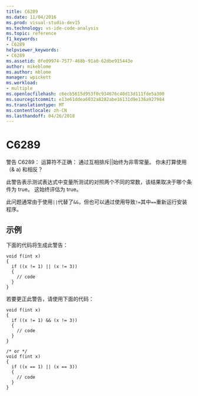 ```yaml
---
title: C6289
ms.date: 11/04/2016
ms.prod: visual-studio-dev15
ms.technology: vs-ide-code-analysis
ms.topic: reference
f1_keywords:
- C6289
helpviewer_keywords:
- C6289
ms.assetid: 0fe09974-7577-468b-91a0-62dbe915443e
author: mikeblome
ms.author: mblome
manager: wpickett
ms.workload:
- multiple
ms.openlocfilehash: c6ecb5615d953f0c934676c40d13d111fde5a300
ms.sourcegitcommit: e13e61ddea6032a8282abe16131d9e136a927984
ms.translationtype: MT
ms.contentlocale: zh-CN
ms.lasthandoff: 04/26/2018
---
```

# <a name="c6289"></a>C6289
警告 C6289： 运算符不正确： 通过互相排斥&#124;&#124;始终为非零常量。 你未打算使用 （& a) 和相反？

 此警告表示测试表达式中变量所测试的对照两个不同的常数，该结果取决于哪个条件为 true。 这始终评估为 true。

 此问题通常由于使用`||`代替了`&&`，但也可以通过使用导致`!=`其中`==`重新运行安装程序。

## <a name="example"></a>示例
 下面的代码将生成此警告：

```
void f(int x)
{
  if ((x != 1) || (x != 3))
  {
    // code
  }
}
```

 若要更正此警告，请使用下面的代码：

```
void f(int x)
{
  if ((x != 1) && (x != 3))
  {
    // code
  }
}

/* or */
void f(int x)
{
  if ((x == 1) || (x == 3))
  {
    // code
  }
}
```